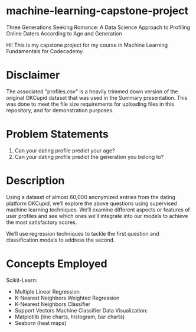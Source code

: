 # machine-learning-capstone-project
Three Generations Seeking Romance: A Data Science Approach to Profiling Online Daters According to Age and Generation

Hi! This is my capstone project for my course in Machine Learning Fundamentals for Codecademy.

Disclaimer
==========
The associated "profiles.csv" is a heavily trimmed down version of the original OKCupid dataset that was used in the Summary presentation. This was done to meet the file size requirements for uploading files in this repository, and for demonstration purposes.

Problem Statements
==================
1. Can your dating profile predict your age?
2. Can your dating profile predict the generation you belong to?

Description
============
Using a dataset of almost 60,000 anonymized entries from the dating platform OKCupid, we’ll explore the above questions using supervised machine learning techniques. We’ll examine different aspects or features of user profiles and see which ones we’ll integrate into our models to achieve the most satisfactory scores.

We’ll use regression techniques to tackle the first question and classification models to address the second.

Concepts Employed
=================
Scikit-Learn:
- Multiple Linear Regression
- K-Nearest Neighbors Weighted Regression
- K-Nearest Neighbors Classifier
- Support Vectors Machine Classifier
Data Visualization:
- Matplotlib (line charts, histogram, bar charts)
- Seaborn (heat maps)
